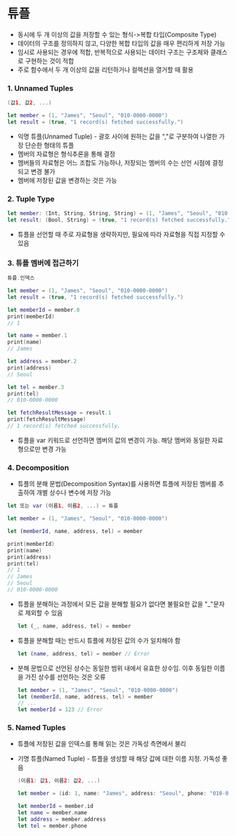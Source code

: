 # 튜플

- 동시에 두 개 이상의 값을 저장할 수 있는 형식->복합 타입(Composite Type)
- 데이터의 구조를 정의하지 않고, 다양한 복합 타입의 값을 매우 편리하게 저장 가능
- 임시로 사용되는 경우에 적합, 반복적으로 사용되는 데이터 구조는 구조체와 클래스로 구현하는 것이 적합
- 주로 함수에서 두 개 이상의 값을 리턴하거나 컬렉션을 열거할 때 활용



### 1. Unnamed Tuples

```swift
(값1, 값2, ...)
```

```swift
let member = (1, "James", "Seoul", "010-0000-0000")
let result = (true, "1 record(s) fetched successfully.")
```

- 익명 튜플(Unnamed Tuple) - 괄호 사이에 원하는 값을 ","로 구분하여 나열한 가장 단순한 형태의 튜플
- 멤버의 자료형은 형식추론을 통해 결정
- 멤버들의 자료형은 어느 조합도 가능하나, 저장되는 멤버의 수는 선언 시점에 결정되고 변경 불가
- 멤버에 저장된 값을 변경하는 것은 가능



### 2. Tuple Type

```swift
let member: (Int, String, String, String) = (1, "James", "Seoul", "010-0000-0000")
let result: (Bool, String) = (true, "1 record(s) fetched successfully.")
```

- 튜플을 선언할 때 주로 자료형을 생략하지만, 필요에 따라 자료형을 직접 지정할 수 있음



### 3. 튜플 멤버에 접근하기

```swift
튜플.인덱스
```

```swift
let member = (1, "James", "Seoul", "010-0000-0000")
let result = (true, "1 record(s) fetched successfully.")

let memberId = member.0
print(memberId)
// 1

let name = member.1
print(name)
// James

let address = member.2
print(address)
// Seoul

let tel = member.3
print(tel)
// 010-0000-0000

let fetchResultMessage = result.1
print(fetchResultMessage)
// 1 record(s) fetched successfully.
```

- 튜플을 var 키워드로 선언하면 멤버의 값의 변경이 가능. 해당 멤버와 동일한 자료형으로만 변경 가능



### 4. Decomposition

- 튜플의 분해 문법(Decomposition Syntax)를 사용하면 튜플에 저장된 멤버를 추출하여 개별 상수나 변수에 저장 가능

```swift
let 또는 var (이름1, 이름2, ...) = 튜플
```

```swift
let member = (1, "James", "Seoul", "010-0000-0000")

let (memberId, name, address, tel) = member

print(memberId)
print(name)
print(address)
print(tel)
// 1
// James
// Seoul
// 010-0000-0000
```

- 튜플을 분해하는 과정에서 모든 값을 분해할 필요가 없다면 불필요한 값을 "_"문자로 제외할 수 있음

  ```swift
  let (_, name, address, tel) = member
  ```

- 튜플을 분해할 때는 반드시 튜플에 저장된 값의 수가 일치해야 함

  ```swift
  let (name, address, tel) = member // Error
  ```

- 분해 문법으로 선언된 상수는 동일한 범위 내에서 유효한 상수임. 이후 동일한 이름을 가진 상수를 선언하는 것은 오류

  ```swift
  let member = (1, "James", "Seoul", "010-0000-0000")
  let (memberId, name, address, tel) = member
  // ...
  let memberId = 123 // Error
  ```

  

### 5. Named Tuples

- 튜플에 저장된 값을 인덱스를 통해 읽는 것은 가독성 측면에서 불리

- 기명 튜플(Named Tuple) - 튜플을 생성할 때 해당 값에 대한 이름 지정. 가독성 좋음

  ```swift
  (이름1: 값1, 이름2: 값2, ...)
  ```

  ```swift
  let member = (id: 1, name: "James", address: "Seoul", phone: "010-0000-0000")
  
  let memberId = member.id
  let name = member.name
  let address = member.address
  let tel = member.phone
  ```

  



